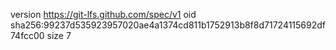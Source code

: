 version https://git-lfs.github.com/spec/v1
oid sha256:99237d535923957020ae4a1374cd811b1752913b8f8d71724115692df74fcc00
size 7
